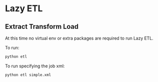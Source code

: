 # Lazy ETL

## Extract Transform Load

At this time no virtual env or extra packages are required to run Lazy ETL.

To run:
``` bash
python etl
```

To run specifying the job xml:
``` bash
python etl simple.xml
```
